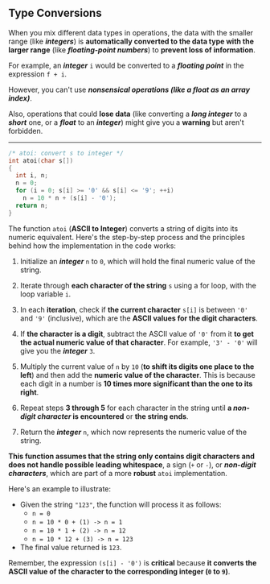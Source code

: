 ## Type Conversions

When you mix different data types in operations, the data with the smaller range (like ***integers***) is **automatically converted to the data type with the larger range** (like ***floating-point numbers***) to **prevent loss of information**. 

For example, an ***integer*** `i` would be converted to a ***floating point*** in the expression `f + i`. 

However, you can't use ***nonsensical operations (like a float as an array index)***. 

Also, operations that could **lose data** (like converting a ***long integer*** to a ***short*** one, or a ***float*** to an ***integer***) might give you a **warning** but aren't forbidden.

---

```c
/* atoi: convert s to integer */
int atoi(char s[])
{
  int i, n;
  n = 0;
  for (i = 0; s[i] >= '0' && s[i] <= '9'; ++i)
    n = 10 * n + (s[i] - '0');
  return n;
}
```

The function `atoi` (**ASCII to Integer**) converts a string of digits into its numeric equivalent. Here's the step-by-step process and the principles behind how the implementation in the code works:

1. Initialize an ***integer*** `n` to `0`, which will hold the final numeric value of the string.

2. Iterate through **each character of the string** `s` using a for loop, with the loop variable `i`.

3. In each **iteration**, check if **the current character** `s[i]` is between `'0'` and `'9'` (inclusive), which are the **ASCII values for the digit characters**.

4. If **the character is a digit**, subtract the ASCII value of `'0'` from it **to get the actual numeric value of that character**. For example, `'3' - '0'` will give you the ***integer*** `3`.

5. Multiply the current value of `n` by `10` (**to shift its digits one place to the left**) and then add the **numeric value of the character**. This is because each digit in a number is **10 times more significant than the one to its right**.

6. Repeat steps **3 through 5** for each character in the string until **a ***non-digit character*** is encountered** or **the string ends**.

7. Return the ***integer*** `n`, which now represents the numeric value of the string.

**This function assumes that the string only contains digit characters and does not handle possible leading whitespace**, a sign (`+` or `-`), or ***non-digit characters***, which are part of a more **robust** `atoi` implementation.

Here's an example to illustrate:

* Given the string `"123"`, the function will process it as follows:
  * `n = 0`
  * `n = 10 * 0 + (1) -> n = 1`
  * `n = 10 * 1 + (2) -> n = 12`
  * `n = 10 * 12 + (3) -> n = 123`
* The final value returned is `123`.

Remember, the expression `(s[i] - '0')` is **critical** because **it converts the ASCII value of the character to the corresponding integer (`0` to `9`)**.